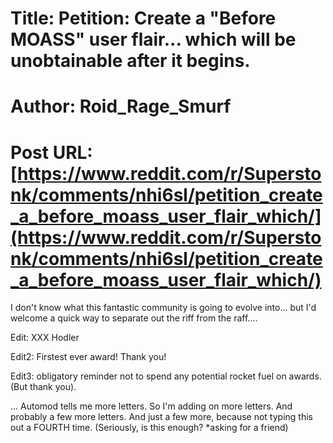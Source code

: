 # Title: Petition: Create a "Before MOASS" user flair... which will be unobtainable after it begins.
# Author: Roid_Rage_Smurf
# Post URL: [https://www.reddit.com/r/Superstonk/comments/nhi6sl/petition_create_a_before_moass_user_flair_which/](https://www.reddit.com/r/Superstonk/comments/nhi6sl/petition_create_a_before_moass_user_flair_which/)


I don't know what this fantastic community is going to evolve into... but I'd welcome a quick way to separate out the riff from the raff....

Edit:  XXX Hodler

Edit2:  Firstest ever award!  Thank you! 

Edit3:  obligatory reminder not to spend any potential rocket fuel on awards.  (But thank you).

... Automod tells me more letters.  So I'm adding on more letters.  And probably a few more letters.  And just a few more, because not typing this out a FOURTH time.  (Seriously, is this enough?  *asking for a friend)